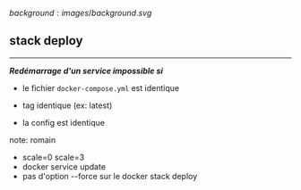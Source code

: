 $background:images/background.svg$
## stack deploy
---

***Redémarrage d'un service impossible si***

* le fichier `docker-compose.yml` est identique

* tag identique (ex: latest)

* la config est identique

note: romain
* scale=0 scale=3
* docker service update
* pas d'option --force sur le docker stack deploy

